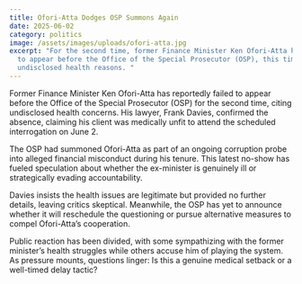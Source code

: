 ```yaml
---
title: Ofori-Atta Dodges OSP Summons Again
date: 2025-06-02
category: politics
image: /assets/images/uploads/ofori-atta.jpg
excerpt: "For the second time, former Finance Minister Ken Ofori-Atta has failed
  to appear before the Office of the Special Prosecutor (OSP), this time citing
  undisclosed health reasons. "
---
```

Former Finance Minister Ken Ofori-Atta has reportedly failed to appear before the Office of the Special Prosecutor (OSP) for the second time, citing undisclosed health concerns. His lawyer, Frank Davies, confirmed the absence, claiming his client was medically unfit to attend the scheduled interrogation on June 2.  

The OSP had summoned Ofori-Atta as part of an ongoing corruption probe into alleged financial misconduct during his tenure. This latest no-show has fueled speculation about whether the ex-minister is genuinely ill or strategically evading accountability.  

Davies insists the health issues are legitimate but provided no further details, leaving critics skeptical. Meanwhile, the OSP has yet to announce whether it will reschedule the questioning or pursue alternative measures to compel Ofori-Atta’s cooperation.  

Public reaction has been divided, with some sympathizing with the former minister’s health struggles while others accuse him of playing the system. As pressure mounts, questions linger: Is this a genuine medical setback or a well-timed delay tactic?  
